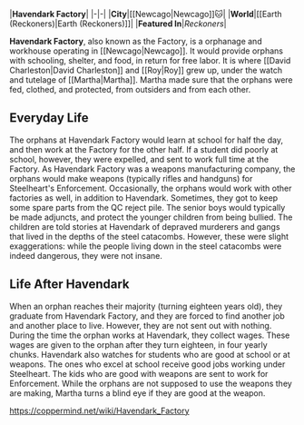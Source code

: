 |**Havendark Factory**|
|-|-|
|**City**|[[Newcago\|Newcago]]🐱︎|
|**World**|[[Earth (Reckoners)\|Earth (Reckoners)]]|
|**Featured In**|*Reckoners*|

**Havendark Factory**, also known as the Factory, is a orphanage and workhouse operating in [[Newcago\|Newcago]]. It would provide orphans with schooling, shelter, and food, in return for free labor.
It is where [[David Charleston\|David Charleston]] and [[Roy\|Roy]] grew up, under the watch and tutelage of [[Martha\|Martha]]. Martha made sure that the orphans were fed, clothed, and protected, from outsiders and from each other.

## Everyday Life
The orphans at Havendark Factory would learn at school for half the day, and then work at the Factory for the other half. If a student did poorly at school, however, they were expelled, and sent to work full time at the Factory. As Havendark Factory was a weapons manufacturing company, the orphans would make weapons (typically rifles and handguns) for Steelheart's Enforcement.
Occasionally, the orphans would work with other factories as well, in addition to Havendark. Sometimes, they got to keep some spare parts from the QC reject pile.
The senior boys would typically be made adjuncts, and protect the younger children from being bullied.
The children are told stories at Havendark of depraved murderers and gangs that lived in the depths of the steel catacombs. However, these were slight exaggerations: while the people living down in the steel catacombs were indeed dangerous, they were not insane.

## Life After Havendark
When an orphan reaches their majority (turning eighteen years old), they graduate from Havendark Factory, and they are forced to find another job and another place to live. However, they are not sent out with nothing. During the time the orphan works at Havendark, they collect wages. These wages are given to the orphan after they turn eighteen, in four yearly chunks.
Havendark also watches for students who are good at school or at weapons. The ones who excel at school receive good jobs working under Steelheart. The kids who are good with weapons are sent to work for Enforcement. While the orphans are not supposed to use the weapons they are making, Martha turns a blind eye if they are good at the weapon.



https://coppermind.net/wiki/Havendark_Factory